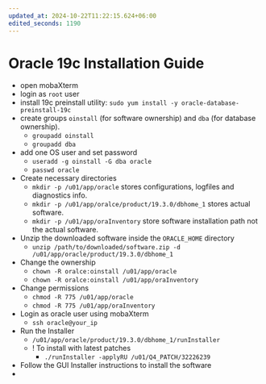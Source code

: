 ```yaml
---
updated_at: 2024-10-22T11:22:15.624+06:00
edited_seconds: 1190
---
```


# Oracle 19c Installation Guide

- open mobaXterm
- login as `root` user
- install 19c preinstall utility: `sudo yum install -y oracle-database-preinstall-19c`
- create groups `oinstall` (for software ownership) and `dba` (for database ownership).
	- `groupadd oinstall`
	- `groupadd dba`
- add one OS user and set password
	- `useradd -g oinstall -G dba oracle `
	- `passwd oracle`
- Create necessary directories
	- `mkdir -p /u01/app/oracle` stores configurations, logfiles and diagnostics info.
	- `mkdir -p /u01/app/oralce/product/19.3.0/dbhome_1` stores actual software.
	- `mkdir -p /u01/app/oraInventory` store software installation path not the actual software.
- Unzip the downloaded software inside the `ORACLE_HOME` directory
	- `unzip /path/to/downloaded/software.zip -d /u01/app/oracle/product/19.3.0/dbhome_1`
- Change the ownership
	- `chown -R oralce:oinstall /u01/app/oracle`
	- `chown -R oralce:oinstall /u01/app/oraInventory`
- Change permissions 
	- `chmod -R 775 /u01/app/oracle`
	- `chmod -R 775 /u01/app/oraInventory`
- Login as oracle user using mobaXterm
	- `ssh oracle@your_ip`
- Run the Installer
	- `/u01/app/oracle/product/19.3.0/dbhome_1/runInstaller`
	- ! To install with latest patches
		- `./runInstaller -applyRU /u01/Q4_PATCH/32226239`
- Follow the GUI Installer instructions to install the software
- 
